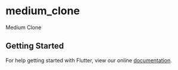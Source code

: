 # medium_clone

Medium Clone

## Getting Started

For help getting started with Flutter, view our online
[documentation](https://flutter.io/).
